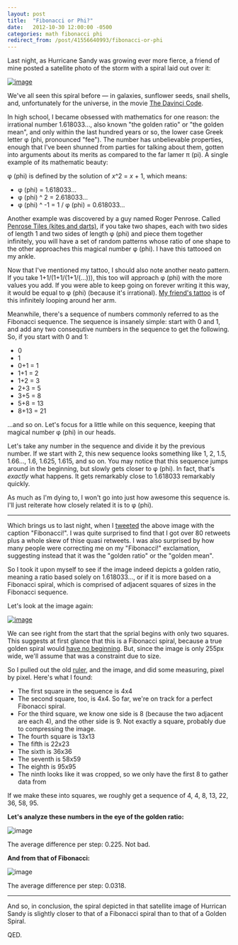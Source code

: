 ```yaml
---
layout: post
title:  "Fibonacci or Phi?"
date:   2012-10-30 12:00:00 -0500
categories: math fibonacci phi
redirect_from: /post/41556640993/fibonacci-or-phi
---
```


Last night, as Hurricane Sandy was growing ever more fierce, a friend of mine posted a satellite photo of the storm with a spiral laid out over it:

[](https://twitter.com/2cogitate/status/263068338186510337)
[![image](https://pbs.twimg.com/media/A6abQoGCYAAeXuK.jpg)](https://twitter.com/2cogitate/status/263068338186510337)

We've all seen this spiral before — in galaxies, sunflower seeds, snail shells, and, unfortunately for the universe, in the movie [The Davinci Code](http://www.imdb.com/title/tt0382625/).

In high school, I became obsessed with mathematics for one reason: the irrational number 1.618033..., also known "the golden ratio" or "the golden mean", and only within the last hundred years or so, the lower case Greek letter φ (phi, pronounced "fee"). The number has unbelievable properties, enough that I've been shunned from parties for talking about them, gotten into arguments about its merits as compared to the far lamer π (pi). A single example of its mathematic beauty:

φ (phi) is defined by the solution of _x_^2 = _x_ + 1, which means:

*   φ (phi) = 1.618033...
*   φ (phi) ^ 2 = 2.618033...
*   φ (phi) ^ -1 = 1 / φ (phi) = 0.618033...

Another example was discovered by a guy named Roger Penrose. Called [Penrose Tiles (kites and darts)](http://en.wikipedia.org/wiki/Penrose_tiling), if you take two shapes, each with two sides of length 1 and two sides of length φ (phi) and piece them together infinitely, you will have a set of random patterns whose ratio of one shape to the other approaches this magical number φ (phi). I have this tattooed on my ankle.

Now that I've mentioned my tattoo, I should also note another neato pattern. If you take 1+1/(1+1/(1+1/(...))), this too will approach φ (phi) with the more values you add. If you were able to keep going on forever writing it this way, it would be equal to φ (phi) (because it's irrational). [My friend's tattoo](http://www.flickr.com/photos/virtualcourtney/433035152/) is of this infinitely looping around her arm.

Meanwhile, there's a sequence of numbers commonly referred to as the Fibonacci sequence. The sequence is insanely simple: start with 0 and 1, and add any two consequtive numbers in the sequence to get the following. So, if you start with 0 and 1:

*   0
*   1
*   0+1 = 1
*   1+1 = 2
*   1+2 = 3
*   2+3 = 5
*   3+5 = 8
*   5+8 = 13
*   8+13 = 21

...and so on. Let's focus for a little while on this sequence, keeping that magical number φ (phi) in our heads.

Let's take any number in the sequence and divide it by the previous number. If we start with 2, this new sequence looks something like 1, 2, 1.5, 1.66..., 1.6, 1.625, 1.615, and so on. You may notice that this sequence jumps around in the beginning, but slowly gets closer to φ (phi). In fact, that's _exactly_ what happens. It gets remarkably close to 1.618033 remarkably quickly.

As much as I'm dying to, I won't go into just how awesome this sequence is. I'll just reiterate how closely related it is to φ (phi).

* * *

Which brings us to last night, when I [tweeted](https://twitter.com/thelowlypeon/status/263071362036428800) the above image with the caption "Fibonacci!". I was quite surprised to find that I got over 80 retweets plus a whole skew of thise quasi retweets. I was also surprised by how many people were correcting me on my "Fibonacci!" exclamation, suggesting instead that it was the "golden ratio" or the "golden mean".

So I took it upon myself to see if the image indeed depicts a golden ratio, meaning a ratio based solely on 1.618033..., or if it is more based on a Fibonacci spiral, which is comprised of adjacent squares of sizes in the Fibonacci sequence.

Let's look at the image again:

[](https://twitter.com/2cogitate/status/263068338186510337)
[![image](https://pbs.twimg.com/media/A6abQoGCYAAeXuK.jpg)](https://twitter.com/2cogitate/status/263068338186510337)

We can see right from the start that the sprial begins with only two squares. This suggests at first glance that this is a Fibonacci spiral, because a true golden spiral would [have no beginning](http://en.wikipedia.org/wiki/Zeno). But, since the image is only 255px wide, we'll assume that was a constraint due to size.

So I pulled out the old [ruler](http://www.pascal.com/software/freeruler/), and the image, and did some measuring, pixel by pixel. Here's what I found:

*   The first square in the sequence is 4x4
*   The second square, too, is 4x4. So far, we're on track for a perfect Fibonacci spiral.
*   For the third square, we know one side is 8 (because the two adjacent are each 4), and the other side is 9. Not exactly a square, probably due to compressing the image.
*   The fourth square is 13x13
*   The fifth is 22x23
*   The sixth is 36x36
*   The seventh is 58x59
*   The eighth is 95x95
*   The ninth looks like it was cropped, so we only have the first 8 to gather data from

If we make these into squares, we roughly get a sequence of 4, 4, 8, 13, 22, 36, 58, 95.

**Let's analyze these numbers in the eye of the golden ratio:**

![image](https://66.media.tumblr.com/da1cff5f55e8c7290d6314a93c7b6e8f/tumblr_inline_mh98ozVuWp1qz4rgp.png)

The average difference per step: 0.225. Not bad.

**And from that of Fibonacci:**

![image](https://68.media.tumblr.com/ac67ec0ef8c656bba476d293617652bf/tumblr_inline_mh98paSvpm1qz4rgp.png)

The average difference per step: 0.0318.

* * *

And so, in conclusion, the spiral depicted in that satellite image of Hurrican Sandy is slightly closer to that of a Fibonacci spiral than to that of a Golden Spiral.

QED.
